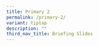 ```yaml
---
title: Primary 2
permalink: /primary-2/
variant: tiptap
description: ""
third_nav_title: Briefing Slides
---
```

